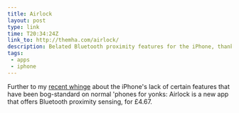 ```yaml
---
title: Airlock
layout: post
type: link
time: T20:34:24Z
link_to: http://themha.com/airlock/
description: Belated Bluetooth proximity features for the iPhone, thanks to Airlock
tags:
 - apps
 - iphone
---
```

Further to my [recent whinge](http://mottr.am/2009/11/19/belated-realisation/) about the iPhone's lack of certain features that have been bog-standard on normal 'phones for yonks: Airlock is a new app that offers Bluetooth proximity sensing, for £4.67.